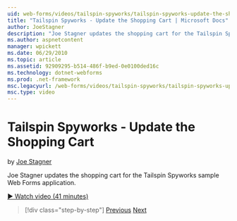 ```yaml
---
uid: web-forms/videos/tailspin-spyworks/tailspin-spyworks-update-the-shopping-cart
title: "Tailspin Spyworks - Update the Shopping Cart | Microsoft Docs"
author: JoeStagner
description: "Joe Stagner updates the shopping cart for the Tailspin Spyworks sample Web Forms application."
ms.author: aspnetcontent
manager: wpickett
ms.date: 06/29/2010
ms.topic: article
ms.assetid: 92909295-b514-486f-b9ed-0e0100ded16c
ms.technology: dotnet-webforms
ms.prod: .net-framework
msc.legacyurl: /web-forms/videos/tailspin-spyworks/tailspin-spyworks-update-the-shopping-cart
msc.type: video
---
```

Tailspin Spyworks - Update the Shopping Cart
====================
by [Joe Stagner](https://github.com/JoeStagner)

Joe Stagner updates the shopping cart for the Tailspin Spyworks sample Web Forms application.

[&#9654; Watch video (41 minutes)](https://channel9.msdn.com/Blogs/ASP-NET-Site-Videos/tailspin-spyworks-update-the-shopping-cart)

>[!div class="step-by-step"]
[Previous](tailspin-spyworks-display-shopping-cart.md)
[Next](tailspin-spyworks-migrate-the-shopping-cart.md)